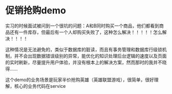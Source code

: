 # 促销抢购demo

实习的时候面试被问到一个很坑的问题：A和B同时购买一个商品，他们都看到商品还有一件库存，但最后有一个人却购买失败了，这种怎么解决！！！！！怎么解决！！！！

这种情况是无法避免的，类似于数据库的脏读，而且有事务管理和数据库行级锁机制，并不会出现数据错误级别的异常，能优化的知识处理后台逻辑的速度以及页面的实时刷新，尽量提升用户体验，并没有根本上的解决方案，然而那时的我并不晓得......

这个demo的业务场景是玩家半价抢购英雄（英雄联盟游戏），很简单，很好理解，核心的业务代码在service

